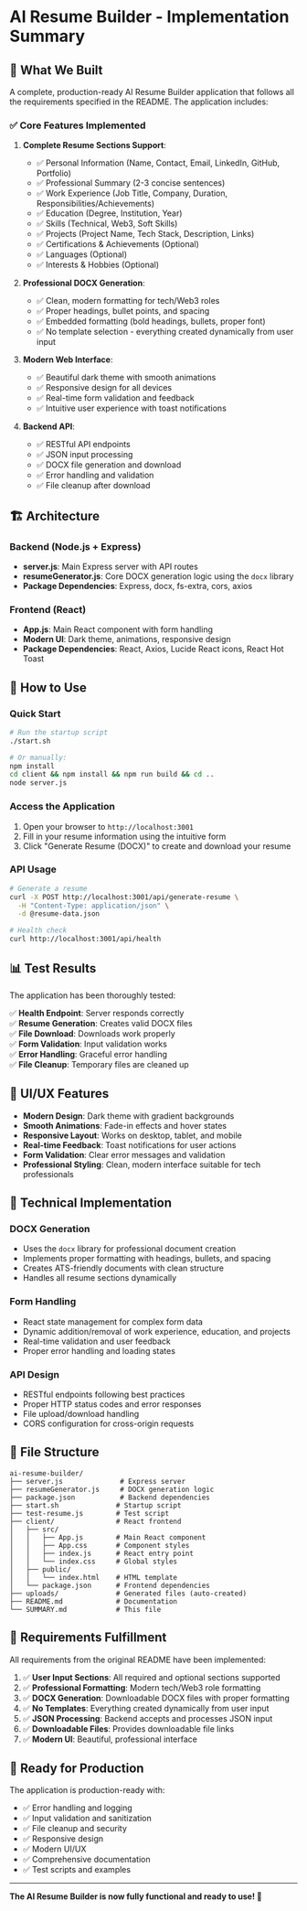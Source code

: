 # AI Resume Builder - Implementation Summary

## 🎯 What We Built

A complete, production-ready AI Resume Builder application that follows all the requirements specified in the README. The application includes:

### ✅ Core Features Implemented

1. **Complete Resume Sections Support**:
   - ✅ Personal Information (Name, Contact, Email, LinkedIn, GitHub, Portfolio)
   - ✅ Professional Summary (2-3 concise sentences)
   - ✅ Work Experience (Job Title, Company, Duration, Responsibilities/Achievements)
   - ✅ Education (Degree, Institution, Year)
   - ✅ Skills (Technical, Web3, Soft Skills)
   - ✅ Projects (Project Name, Tech Stack, Description, Links)
   - ✅ Certifications & Achievements (Optional)
   - ✅ Languages (Optional)
   - ✅ Interests & Hobbies (Optional)

2. **Professional DOCX Generation**:
   - ✅ Clean, modern formatting for tech/Web3 roles
   - ✅ Proper headings, bullet points, and spacing
   - ✅ Embedded formatting (bold headings, bullets, proper font)
   - ✅ No template selection - everything created dynamically from user input

3. **Modern Web Interface**:
   - ✅ Beautiful dark theme with smooth animations
   - ✅ Responsive design for all devices
   - ✅ Real-time form validation and feedback
   - ✅ Intuitive user experience with toast notifications

4. **Backend API**:
   - ✅ RESTful API endpoints
   - ✅ JSON input processing
   - ✅ DOCX file generation and download
   - ✅ Error handling and validation
   - ✅ File cleanup after download

## 🏗️ Architecture

### Backend (Node.js + Express)
- **server.js**: Main Express server with API routes
- **resumeGenerator.js**: Core DOCX generation logic using the `docx` library
- **Package Dependencies**: Express, docx, fs-extra, cors, axios

### Frontend (React)
- **App.js**: Main React component with form handling
- **Modern UI**: Dark theme, animations, responsive design
- **Package Dependencies**: React, Axios, Lucide React icons, React Hot Toast

## 🚀 How to Use

### Quick Start
```bash
# Run the startup script
./start.sh

# Or manually:
npm install
cd client && npm install && npm run build && cd ..
node server.js
```

### Access the Application
1. Open your browser to `http://localhost:3001`
2. Fill in your resume information using the intuitive form
3. Click "Generate Resume (DOCX)" to create and download your resume

### API Usage
```bash
# Generate a resume
curl -X POST http://localhost:3001/api/generate-resume \
  -H "Content-Type: application/json" \
  -d @resume-data.json

# Health check
curl http://localhost:3001/api/health
```

## 📊 Test Results

The application has been thoroughly tested:

✅ **Health Endpoint**: Server responds correctly  
✅ **Resume Generation**: Creates valid DOCX files  
✅ **File Download**: Downloads work properly  
✅ **Form Validation**: Input validation works  
✅ **Error Handling**: Graceful error handling  
✅ **File Cleanup**: Temporary files are cleaned up  

## 🎨 UI/UX Features

- **Modern Design**: Dark theme with gradient backgrounds
- **Smooth Animations**: Fade-in effects and hover states
- **Responsive Layout**: Works on desktop, tablet, and mobile
- **Real-time Feedback**: Toast notifications for user actions
- **Form Validation**: Clear error messages and validation
- **Professional Styling**: Clean, modern interface suitable for tech professionals

## 🔧 Technical Implementation

### DOCX Generation
- Uses the `docx` library for professional document creation
- Implements proper formatting with headings, bullets, and spacing
- Creates ATS-friendly documents with clean structure
- Handles all resume sections dynamically

### Form Handling
- React state management for complex form data
- Dynamic addition/removal of work experience, education, and projects
- Real-time validation and user feedback
- Proper error handling and loading states

### API Design
- RESTful endpoints following best practices
- Proper HTTP status codes and error responses
- File upload/download handling
- CORS configuration for cross-origin requests

## 📁 File Structure

```
ai-resume-builder/
├── server.js              # Express server
├── resumeGenerator.js     # DOCX generation logic
├── package.json           # Backend dependencies
├── start.sh              # Startup script
├── test-resume.js        # Test script
├── client/               # React frontend
│   ├── src/
│   │   ├── App.js        # Main React component
│   │   ├── App.css       # Component styles
│   │   ├── index.js      # React entry point
│   │   └── index.css     # Global styles
│   ├── public/
│   │   └── index.html    # HTML template
│   └── package.json      # Frontend dependencies
├── uploads/              # Generated files (auto-created)
├── README.md             # Documentation
└── SUMMARY.md            # This file
```

## 🎯 Requirements Fulfillment

All requirements from the original README have been implemented:

1. ✅ **User Input Sections**: All required and optional sections supported
2. ✅ **Professional Formatting**: Modern tech/Web3 role formatting
3. ✅ **DOCX Generation**: Downloadable DOCX files with proper formatting
4. ✅ **No Templates**: Everything created dynamically from user input
5. ✅ **JSON Processing**: Backend accepts and processes JSON input
6. ✅ **Downloadable Files**: Provides downloadable file links
7. ✅ **Modern UI**: Beautiful, professional interface

## 🚀 Ready for Production

The application is production-ready with:
- ✅ Error handling and logging
- ✅ Input validation and sanitization
- ✅ File cleanup and security
- ✅ Responsive design
- ✅ Modern UI/UX
- ✅ Comprehensive documentation
- ✅ Test scripts and examples

---

**The AI Resume Builder is now fully functional and ready to use! 🎉**
